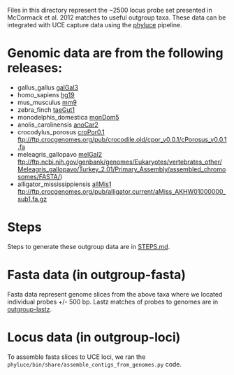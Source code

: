 Files in this directory represent the ~2500 locus probe set presented in
McCormack et al. 2012 matches to useful outgroup taxa.  These data
can be integrated with UCE capture data using the 
[phyluce](https://github.com/faircloth-lab/phyluce) pipeline.

# Genomic data are from the following releases:

* gallus_gallus [galGal3](http://hgdownload.cse.ucsc.edu/goldenPath/galGal3/bigZips/)
* homo_sapiens [hg19](http://hgdownload.cse.ucsc.edu/goldenPath/hg19/bigZips/)
* mus_musculus [mm9](http://hgdownload.cse.ucsc.edu/goldenPath/mm9/bigZips/)
* zebra_finch [taeGut1](http://hgdownload.cse.ucsc.edu/goldenPath/taeGut1/bigZips/)
* monodelphis_domestica [monDom5](http://hgdownload.cse.ucsc.edu/goldenPath/monDom5/bigZips/)
* anolis_carolinensis [anoCar2](http://hgdownload.cse.ucsc.edu/goldenPath/anoCar2/bigZips/)
* crocodylus_porosus [croPor0.1](http://crocgenomes.org/)
  ftp://ftp.crocgenomes.org/pub/crocodile.old/cpor_v0.0.1/cPorosus_v0.0.1.fa
* meleagris_gallopavo [melGal2](http://www.ncbi.nlm.nih.gov/genbank)
  ftp://ftp.ncbi.nih.gov/genbank/genomes/Eukaryotes/vertebrates_other/Meleagris_gallopavo/Turkey_2.01/Primary_Assembly/assembled_chromosomes/FASTA/)
* alligator_mississippiensis [allMis1](http://crocgenomes.org/)
  ftp://ftp.crocgenomes.org/pub/alligator.current/aMiss_AKHW01000000_sub1.fa.gz

# Steps

Steps to generate these outgroup data are in [STEPS.md](STEPS.md).

# Fasta data (in outgroup-fasta)

Fasta data represent genome slices from the above taxa where we located individual
probes +/- 500 bp.  Lastz matches of probes to genomes are in [outgroup-lastz](outgroup-lastz).

# Locus data (in outgroup-loci)

To assemble fasta slices to UCE loci, we ran the 
`phyluce/bin/share/assemble_contigs_from_genomes.py` code.
